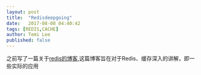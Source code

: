 ```yaml
---
layout: post
title:  "Redisdeepgoing"
date:   2017-08-08 04:40:42
tags: [REDIS,CACHE]
author: Temi Lee
published: false
---
```


之前写了一篇关于<a href="">redis的博客</a>,这篇博客旨在对于Redis、缓存深入的讲解，即一些实际的应用
